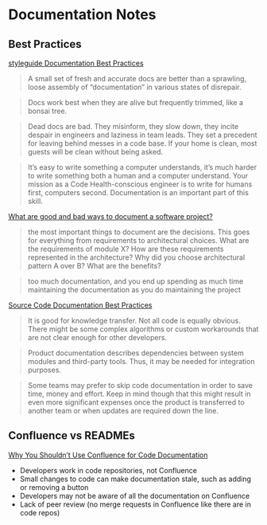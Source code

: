 # Documentation Notes

## Best Practices
[styleguide Documentation Best Practices](https://google.github.io/styleguide/docguide/best_practices.html)
> A small set of fresh and accurate docs are better than a sprawling, loose assembly of “documentation” in various states of disrepair.

> Docs work best when they are alive but frequently trimmed, like a bonsai tree.

> Dead docs are bad. They misinform, they slow down, they incite despair in engineers and laziness in team leads. They set a precedent for leaving behind messes in a code base. If your home is clean, most guests will be clean without being asked.

> It’s easy to write something a computer understands, it’s much harder to write something both a human and a computer understand. Your mission as a Code Health-conscious engineer is to write for humans first, computers second. Documentation is an important part of this skill.

[What are good and bad ways to document a software project?](https://stackoverflow.com/questions/1796376/what-are-good-and-bad-ways-to-document-a-software-project)
> the most important things to document are the decisions. This goes for everything from requirements to architectural choices. What are the requirements of module X? How are these requirements represented in the architecture? Why did you choose architectural pattern A over B? What are the benefits?

> too much documentation, and you end up spending as much time maintaining the documentation as you do maintaining the project

[Source Code Documentation Best Practices](https://easternpeak.com/blog/source-code-documentation-best-practices/)
> It is good for knowledge transfer. Not all code is equally obvious. There might be some complex algorithms or custom workarounds that are not clear enough for other developers.

> Product documentation describes dependencies between system modules and third-party tools. Thus, it may be needed for integration purposes.

> Some teams may prefer to skip code documentation in order to save time, money and effort. Keep in mind though that this might result in even more significant expenses once the product is transferred to another team or when updates are required down the line.

## Confluence vs READMEs
[Why You Shouldn’t Use Confluence for Code Documentation](https://medium.com/codex/why-you-shouldnt-use-confluence-for-code-documentation-9363d025951c)
- Developers work in code repositories, not Confluence
- Small changes to code can make documentation stale, such as adding or removing a button
- Developers may not be aware of all the documentation on Confluence
- Lack of peer review (no merge requests in Confluence like there are in code repos)


